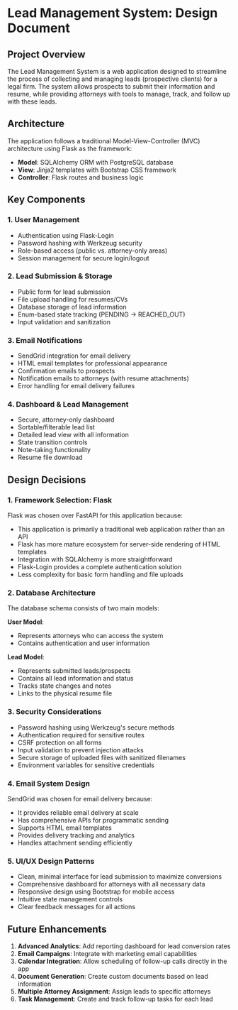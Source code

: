 # Lead Management System: Design Document

## Project Overview

The Lead Management System is a web application designed to streamline the process of collecting and managing leads (prospective clients) for a legal firm. The system allows prospects to submit their information and resume, while providing attorneys with tools to manage, track, and follow up with these leads.

## Architecture

The application follows a traditional Model-View-Controller (MVC) architecture using Flask as the framework:

- **Model**: SQLAlchemy ORM with PostgreSQL database
- **View**: Jinja2 templates with Bootstrap CSS framework
- **Controller**: Flask routes and business logic

## Key Components

### 1. User Management

- Authentication using Flask-Login
- Password hashing with Werkzeug security
- Role-based access (public vs. attorney-only areas)
- Session management for secure login/logout

### 2. Lead Submission & Storage

- Public form for lead submission
- File upload handling for resumes/CVs
- Database storage of lead information
- Enum-based state tracking (PENDING → REACHED_OUT)
- Input validation and sanitization

### 3. Email Notifications

- SendGrid integration for email delivery
- HTML email templates for professional appearance
- Confirmation emails to prospects
- Notification emails to attorneys (with resume attachments)
- Error handling for email delivery failures

### 4. Dashboard & Lead Management

- Secure, attorney-only dashboard
- Sortable/filterable lead list
- Detailed lead view with all information
- State transition controls
- Note-taking functionality
- Resume file download

## Design Decisions

### 1. Framework Selection: Flask

Flask was chosen over FastAPI for this application because:

- This application is primarily a traditional web application rather than an API
- Flask has more mature ecosystem for server-side rendering of HTML templates
- Integration with SQLAlchemy is more straightforward
- Flask-Login provides a complete authentication solution
- Less complexity for basic form handling and file uploads

### 2. Database Architecture

The database schema consists of two main models:

**User Model**:
- Represents attorneys who can access the system
- Contains authentication and user information

**Lead Model**:
- Represents submitted leads/prospects
- Contains all lead information and status
- Tracks state changes and notes
- Links to the physical resume file

### 3. Security Considerations

- Password hashing using Werkzeug's secure methods
- Authentication required for sensitive routes
- CSRF protection on all forms
- Input validation to prevent injection attacks
- Secure storage of uploaded files with sanitized filenames
- Environment variables for sensitive credentials

### 4. Email System Design

SendGrid was chosen for email delivery because:
- It provides reliable email delivery at scale
- Has comprehensive APIs for programmatic sending
- Supports HTML email templates
- Provides delivery tracking and analytics
- Handles attachment sending efficiently

### 5. UI/UX Design Patterns

- Clean, minimal interface for lead submission to maximize conversions
- Comprehensive dashboard for attorneys with all necessary data
- Responsive design using Bootstrap for mobile access
- Intuitive state management controls
- Clear feedback messages for all actions

## Future Enhancements

1. **Advanced Analytics**: Add reporting dashboard for lead conversion rates
2. **Email Campaigns**: Integrate with marketing email capabilities
3. **Calendar Integration**: Allow scheduling of follow-up calls directly in the app
4. **Document Generation**: Create custom documents based on lead information
5. **Multiple Attorney Assignment**: Assign leads to specific attorneys
6. **Task Management**: Create and track follow-up tasks for each lead
